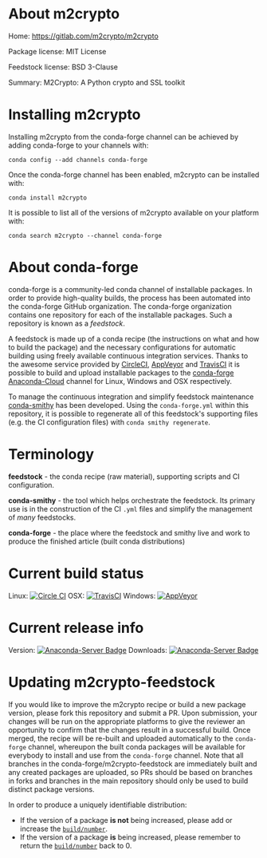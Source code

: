 About m2crypto
==============

Home: https://gitlab.com/m2crypto/m2crypto

Package license: MIT License

Feedstock license: BSD 3-Clause

Summary: M2Crypto: A Python crypto and SSL toolkit



Installing m2crypto
===================

Installing m2crypto from the conda-forge channel can be achieved by adding conda-forge to your channels with:

```
conda config --add channels conda-forge
```

Once the conda-forge channel has been enabled, m2crypto can be installed with:

```
conda install m2crypto
```

It is possible to list all of the versions of m2crypto available on your platform with:

```
conda search m2crypto --channel conda-forge
```


About conda-forge
=================

conda-forge is a community-led conda channel of installable packages.
In order to provide high-quality builds, the process has been automated into the
conda-forge GitHub organization. The conda-forge organization contains one repository
for each of the installable packages. Such a repository is known as a *feedstock*.

A feedstock is made up of a conda recipe (the instructions on what and how to build
the package) and the necessary configurations for automatic building using freely
available continuous integration services. Thanks to the awesome service provided by
[CircleCI](https://circleci.com/), [AppVeyor](http://www.appveyor.com/)
and [TravisCI](https://travis-ci.org/) it is possible to build and upload installable
packages to the [conda-forge](https://anaconda.org/conda-forge)
[Anaconda-Cloud](http://docs.anaconda.org/) channel for Linux, Windows and OSX respectively.

To manage the continuous integration and simplify feedstock maintenance
[conda-smithy](http://github.com/conda-forge/conda-smithy) has been developed.
Using the ``conda-forge.yml`` within this repository, it is possible to regenerate all of
this feedstock's supporting files (e.g. the CI configuration files) with ``conda smithy regenerate``.


Terminology
===========

**feedstock** - the conda recipe (raw material), supporting scripts and CI configuration.

**conda-smithy** - the tool which helps orchestrate the feedstock.
                   Its primary use is in the construction of the CI ``.yml`` files
                   and simplify the management of *many* feedstocks.

**conda-forge** - the place where the feedstock and smithy live and work to
                  produce the finished article (built conda distributions)

Current build status
====================

Linux: [![Circle CI](https://circleci.com/gh/conda-forge/m2crypto-feedstock.svg?style=shield)](https://circleci.com/gh/conda-forge/m2crypto-feedstock)
OSX: [![TravisCI](https://travis-ci.org/conda-forge/m2crypto-feedstock.svg?branch=master)](https://travis-ci.org/conda-forge/m2crypto-feedstock)
Windows: [![AppVeyor](https://ci.appveyor.com/api/projects/status/github/conda-forge/m2crypto-feedstock?svg=True)](https://ci.appveyor.com/project/conda-forge/m2crypto-feedstock/branch/master)

Current release info
====================
Version: [![Anaconda-Server Badge](https://anaconda.org/conda-forge/m2crypto/badges/version.svg)](https://anaconda.org/conda-forge/m2crypto)
Downloads: [![Anaconda-Server Badge](https://anaconda.org/conda-forge/m2crypto/badges/downloads.svg)](https://anaconda.org/conda-forge/m2crypto)


Updating m2crypto-feedstock
===========================

If you would like to improve the m2crypto recipe or build a new
package version, please fork this repository and submit a PR. Upon submission,
your changes will be run on the appropriate platforms to give the reviewer an
opportunity to confirm that the changes result in a successful build. Once
merged, the recipe will be re-built and uploaded automatically to the
`conda-forge` channel, whereupon the built conda packages will be available for
everybody to install and use from the `conda-forge` channel.
Note that all branches in the conda-forge/m2crypto-feedstock are
immediately built and any created packages are uploaded, so PRs should be based
on branches in forks and branches in the main repository should only be used to
build distinct package versions.

In order to produce a uniquely identifiable distribution:
 * If the version of a package **is not** being increased, please add or increase
   the [``build/number``](http://conda.pydata.org/docs/building/meta-yaml.html#build-number-and-string).
 * If the version of a package **is** being increased, please remember to return
   the [``build/number``](http://conda.pydata.org/docs/building/meta-yaml.html#build-number-and-string)
   back to 0.
